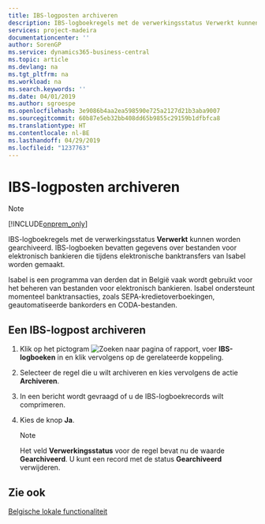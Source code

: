 ```yaml
---
title: IBS-logposten archiveren
description: IBS-logboekregels met de verwerkingsstatus Verwerkt kunnen worden gearchiveerd. IBS-logboeken bevatten gegevens over bestanden voor elektronisch bankieren die tijdens elektronische banktransfers van Isabel worden gemaakt.
services: project-madeira
documentationcenter: ''
author: SorenGP
ms.service: dynamics365-business-central
ms.topic: article
ms.devlang: na
ms.tgt_pltfrm: na
ms.workload: na
ms.search.keywords: ''
ms.date: 04/01/2019
ms.author: sgroespe
ms.openlocfilehash: 3e9086b4aa2ea598590e725a2127d21b3aba9007
ms.sourcegitcommit: 60b87e5eb32bb408dd65b9855c29159b1dfbfca8
ms.translationtype: HT
ms.contentlocale: nl-BE
ms.lasthandoff: 04/29/2019
ms.locfileid: "1237763"
---
```

# <a name="archive-ibs-log-entries"></a>IBS-logposten archiveren
> [!Note]
> [!INCLUDE[onprem_only](../../includes/onprem_only_md.md)]

IBS-logboekregels met de verwerkingsstatus **Verwerkt** kunnen worden gearchiveerd. IBS-logboeken bevatten gegevens over bestanden voor elektronisch bankieren die tijdens elektronische banktransfers van Isabel worden gemaakt.  

Isabel is een programma van derden dat in België vaak wordt gebruikt voor het beheren van bestanden voor elektronisch bankieren. Isabel ondersteunt momenteel banktransacties, zoals SEPA-kredietoverboekingen, geautomatiseerde bankorders en CODA-bestanden.  

## <a name="to-archive-an-ibs-log-entry"></a>Een IBS-logpost archiveren  

1.  Klik op het pictogram ![Zoeken naar pagina of rapport](../../media/ui-search/search_small.png "pictogram Zoeken naar pagina of rapport"), voer **IBS-logboeken** in en klik vervolgens op de gerelateerde koppeling.  
2.  Selecteer de regel die u wilt archiveren en kies vervolgens de actie **Archiveren**.  
3.  In een bericht wordt gevraagd of u de IBS-logboekrecords wilt comprimeren.  
4.  Kies de knop **Ja**.  

    > [!NOTE]  
    >  Het veld **Verwerkingsstatus** voor de regel bevat nu de waarde **Gearchiveerd**. U kunt een record met de status **Gearchiveerd** verwijderen.  

## <a name="see-also"></a>Zie ook  
[Belgische lokale functionaliteit](belgium-local-functionality.md)
